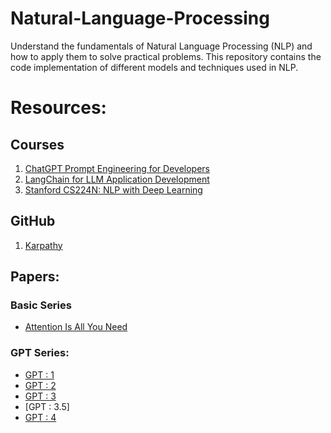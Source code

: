 # Natural-Language-Processing

Understand the fundamentals of Natural Language Processing (NLP) and how to apply them to solve practical problems. This repository contains the code implementation of different models and techniques used in NLP.

# Resources:

## Courses 

1. [ChatGPT Prompt Engineering for Developers](https://www.deeplearning.ai/short-courses/chatgpt-prompt-engineering-for-developers/)
2. [LangChain for LLM Application Development](https://www.deeplearning.ai/short-courses/langchain-for-llm-application-development/)
3. [Stanford CS224N: NLP with Deep Learning](https://www.youtube.com/playlist?list=PLoROMvodv4rOSH4v6133s9LFPRHjEmbmJ)

## GitHub

1. [Karpathy](https://github.com/karpathy/nanoGPT)

## Papers:
### Basic Series
* [Attention Is All You Need](https://arxiv.org/pdf/1706.03762.pdf)

### GPT Series:
* [GPT : 1](https://cdn.openai.com/research-covers/language-unsupervised/language_understanding_paper.pdf)
* [GPT : 2](https://cdn.openai.com/better-language-models/language_models_are_unsupervised_multitask_learners.pdf)
* [GPT : 3](https://arxiv.org/pdf/2005.14165.pdf)
* [GPT : 3.5]
* [GPT : 4](https://cdn.openai.com/papers/gpt-4.pdf)
